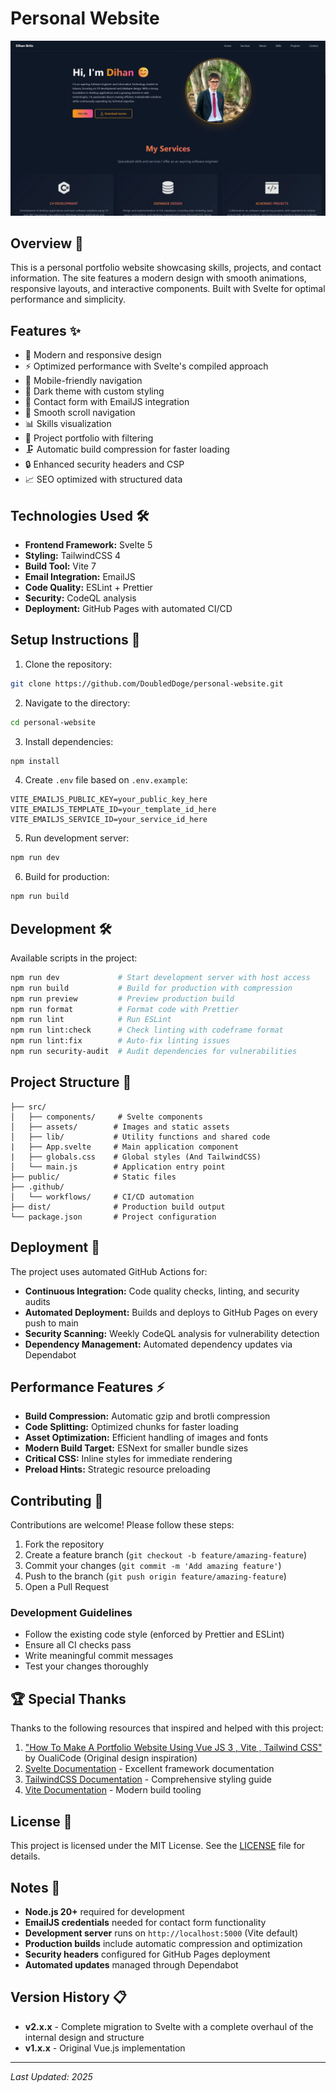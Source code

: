 # Personal Website

![Personal Website Screenshot](/public/Preview-Image.webp 'Preview Screenshot')

## Overview 📖

This is a personal portfolio website showcasing skills, projects, and contact information. The site features a modern design with smooth animations, responsive layouts, and interactive components. Built with Svelte for optimal performance and simplicity.

## Features ✨

- 🎨 Modern and responsive design
- ⚡ Optimized performance with Svelte's compiled approach
- 📱 Mobile-friendly navigation
- 🌙 Dark theme with custom styling
- 📧 Contact form with EmailJS integration
- 🎯 Smooth scroll navigation
- 📊 Skills visualization
- 💼 Project portfolio with filtering
- 🗜️ Automatic build compression for faster loading
- 🔒 Enhanced security headers and CSP
- 📈 SEO optimized with structured data

## Technologies Used 🛠️

- **Frontend Framework:** Svelte 5
- **Styling:** TailwindCSS 4
- **Build Tool:** Vite 7
- **Email Integration:** EmailJS
- **Code Quality:** ESLint + Prettier
- **Security:** CodeQL analysis
- **Deployment:** GitHub Pages with automated CI/CD

## Setup Instructions 🚀

1. Clone the repository:

```bash
git clone https://github.com/DoubledDoge/personal-website.git
```

2. Navigate to the directory:

```bash
cd personal-website
```

3. Install dependencies:

```bash
npm install
```

4. Create `.env` file based on `.env.example`:

```env
VITE_EMAILJS_PUBLIC_KEY=your_public_key_here
VITE_EMAILJS_TEMPLATE_ID=your_template_id_here
VITE_EMAILJS_SERVICE_ID=your_service_id_here
```

5. Run development server:

```bash
npm run dev
```

6. Build for production:

```bash
npm run build
```

## Development 🛠️

Available scripts in the project:

```bash
npm run dev             # Start development server with host access
npm run build           # Build for production with compression
npm run preview         # Preview production build
npm run format          # Format code with Prettier
npm run lint            # Run ESLint
npm run lint:check      # Check linting with codeframe format
npm run lint:fix        # Auto-fix linting issues
npm run security-audit  # Audit dependencies for vulnerabilities
```

## Project Structure 📁

```
├── src/
│   ├── components/     # Svelte components
│   ├── assets/        # Images and static assets
│   ├── lib/           # Utility functions and shared code
|   ├── App.svelte     # Main application component
|   ├── globals.css    # Global styles (And TailwindCSS)
│   └── main.js        # Application entry point
├── public/            # Static files
├── .github/
│   └── workflows/     # CI/CD automation
├── dist/              # Production build output
└── package.json       # Project configuration
```

## Deployment 🚀

The project uses automated GitHub Actions for:

- **Continuous Integration:** Code quality checks, linting, and security audits
- **Automated Deployment:** Builds and deploys to GitHub Pages on every push to main
- **Security Scanning:** Weekly CodeQL analysis for vulnerability detection
- **Dependency Management:** Automated dependency updates via Dependabot

## Performance Features ⚡

- **Build Compression:** Automatic gzip and brotli compression
- **Code Splitting:** Optimized chunks for faster loading
- **Asset Optimization:** Efficient handling of images and fonts
- **Modern Build Target:** ESNext for smaller bundle sizes
- **Critical CSS:** Inline styles for immediate rendering
- **Preload Hints:** Strategic resource preloading

## Contributing 🤝

Contributions are welcome! Please follow these steps:

1. Fork the repository
2. Create a feature branch (`git checkout -b feature/amazing-feature`)
3. Commit your changes (`git commit -m 'Add amazing feature'`)
4. Push to the branch (`git push origin feature/amazing-feature`)
5. Open a Pull Request

### Development Guidelines

- Follow the existing code style (enforced by Prettier and ESLint)
- Ensure all CI checks pass
- Write meaningful commit messages
- Test your changes thoroughly

## 🏆 Special Thanks

Thanks to the following resources that inspired and helped with this project:

1. ["How To Make A Portfolio Website Using Vue JS 3 , Vite , Tailwind CSS"](https://youtu.be/U10h8rrPe6g?si=FprBplIGIb9CdQrr) by OualiCode (Original design inspiration)
2. [Svelte Documentation](https://svelte.dev/) - Excellent framework documentation
3. [TailwindCSS Documentation](https://tailwindcss.com/) - Comprehensive styling guide
4. [Vite Documentation](https://vitejs.dev/) - Modern build tooling

## License 📜

This project is licensed under the MIT License. See the [LICENSE](LICENSE) file for details.

## Notes 📌

- **Node.js 20+** required for development
- **EmailJS credentials** needed for contact form functionality
- **Development server** runs on `http://localhost:5000` (Vite default)
- **Production builds** include automatic compression and optimization
- **Security headers** configured for GitHub Pages deployment
- **Automated updates** managed through Dependabot

## Version History 📋

- **v2.x.x** - Complete migration to Svelte with a complete overhaul of the internal design and structure
- **v1.x.x** - Original Vue.js implementation

---

_Last Updated: 2025_
